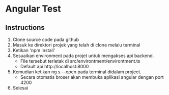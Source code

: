 # Angular Test

## Instructions
1. Clone source code pada github
2. Masuk ke direktori projek yang telah di clone melalu terminal
3. Ketikan 'npm install'
3. Sesuaikan environment pada projet untuk mengakses api backend.
    - File tersebut terletak di src/environtment/environtment.ts
    - Default api http://localhost:8000
4. Kemudian ketikan ng s --open pada terminal didalam project.
    - Secara otomatis broser akan membuka aplikasi angular dengan port 4200
5. Selesai